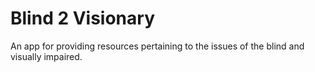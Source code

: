 # Blind 2 Visionary
An app for providing resources pertaining to the issues of the blind and visually impaired.
